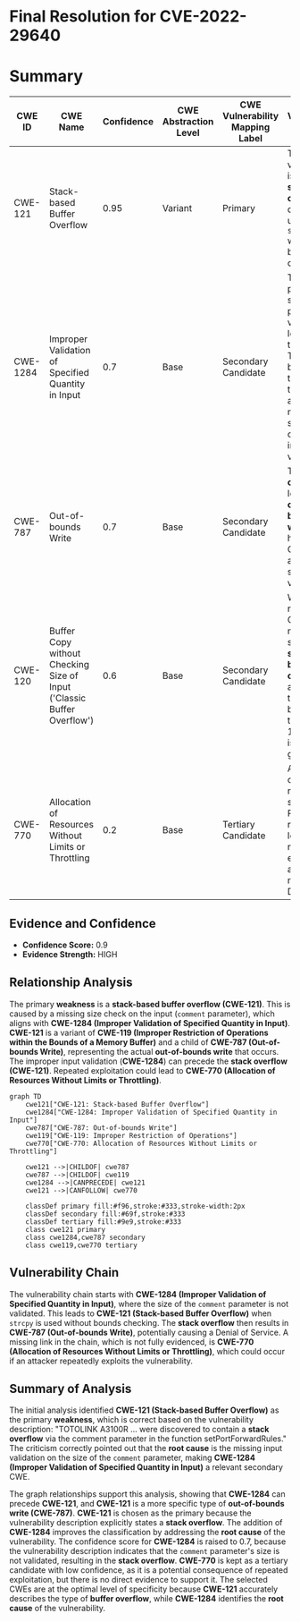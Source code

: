 # Final Resolution for CVE-2022-29640

# Summary
| CWE ID | CWE Name | Confidence | CWE Abstraction Level | CWE Vulnerability Mapping Label | CWE-Vulnerability Mapping Notes |
|---|---|---|---|---|---|
| CWE-121 | Stack-based Buffer Overflow | 0.95 | Variant | Primary | The vulnerability is a classic **stack overflow** due to the use of `strcpy` without bounds checking. |
| CWE-1284 | Improper Validation of Specified Quantity in Input | 0.7 | Base | Secondary Candidate | The `comment` parameter's size is not properly validated, leading to the overflow. This is a base cause that enables the overflow and is a more specific form of improper input validation. |
| CWE-787 | Out-of-bounds Write | 0.7 | Base | Secondary Candidate | The **stack overflow** leads to an **out-of-bounds write**, however, CWE-121 is a more specific variant. |
| CWE-120 | Buffer Copy without Checking Size of Input ('Classic Buffer Overflow') | 0.6 | Base | Secondary Candidate | While related, CWE-121 is more specific to **stack-based overflows** and therefore a better fit than CWE-120, which is more general. |
| CWE-770 | Allocation of Resources Without Limits or Throttling | 0.2 | Base | Tertiary Candidate | An attacker could repeatedly send crafted POST requests leading to resource exhaustion and wider network DoS. |

## Evidence and Confidence

*   **Confidence Score:** 0.9
*   **Evidence Strength:** HIGH

## Relationship Analysis
The primary **weakness** is a **stack-based buffer overflow (CWE-121)**. This is caused by a missing size check on the input (`comment` parameter), which aligns with **CWE-1284 (Improper Validation of Specified Quantity in Input)**. **CWE-121** is a variant of **CWE-119 (Improper Restriction of Operations within the Bounds of a Memory Buffer)** and a child of **CWE-787 (Out-of-bounds Write)**, representing the actual **out-of-bounds write** that occurs. The improper input validation (**CWE-1284**) can precede the **stack overflow (CWE-121)**. Repeated exploitation could lead to **CWE-770 (Allocation of Resources Without Limits or Throttling)**.

```mermaid
graph TD
    cwe121["CWE-121: Stack-based Buffer Overflow"]
    cwe1284["CWE-1284: Improper Validation of Specified Quantity in Input"]
    cwe787["CWE-787: Out-of-bounds Write"]
    cwe119["CWE-119: Improper Restriction of Operations"]
    cwe770["CWE-770: Allocation of Resources Without Limits or Throttling"]

    cwe121 -->|CHILDOF| cwe787
    cwe787 -->|CHILDOF| cwe119
    cwe1284 -->|CANPRECEDE| cwe121
    cwe121 -->|CANFOLLOW| cwe770

    classDef primary fill:#f96,stroke:#333,stroke-width:2px
    classDef secondary fill:#69f,stroke:#333
    classDef tertiary fill:#9e9,stroke:#333
    class cwe121 primary
    class cwe1284,cwe787 secondary
    class cwe119,cwe770 tertiary
```

## Vulnerability Chain
The vulnerability chain starts with **CWE-1284 (Improper Validation of Specified Quantity in Input)**, where the size of the `comment` parameter is not validated. This leads to **CWE-121 (Stack-based Buffer Overflow)** when `strcpy` is used without bounds checking. The **stack overflow** then results in **CWE-787 (Out-of-bounds Write)**, potentially causing a Denial of Service. A missing link in the chain, which is not fully evidenced, is **CWE-770 (Allocation of Resources Without Limits or Throttling)**, which could occur if an attacker repeatedly exploits the vulnerability.

## Summary of Analysis
The initial analysis identified **CWE-121 (Stack-based Buffer Overflow)** as the primary **weakness**, which is correct based on the vulnerability description: "TOTOLINK A3100R ... were discovered to contain a **stack overflow** via the comment parameter in the function setPortForwardRules." The criticism correctly pointed out that the **root cause** is the missing input validation on the size of the `comment` parameter, making **CWE-1284 (Improper Validation of Specified Quantity in Input)** a relevant secondary CWE.

The graph relationships support this analysis, showing that **CWE-1284** can precede **CWE-121**, and **CWE-121** is a more specific type of **out-of-bounds write (CWE-787)**. **CWE-121** is chosen as the primary because the vulnerability description explicitly states a **stack overflow**. The addition of **CWE-1284** improves the classification by addressing the **root cause** of the vulnerability.
The confidence score for **CWE-1284** is raised to 0.7, because the vulnerability description indicates that the `comment` parameter's size is not validated, resulting in the **stack overflow**.
**CWE-770** is kept as a tertiary candidate with low confidence, as it is a potential consequence of repeated exploitation, but there is no direct evidence to support it.
The selected CWEs are at the optimal level of specificity because **CWE-121** accurately describes the type of **buffer overflow**, while **CWE-1284** identifies the **root cause** of the vulnerability.